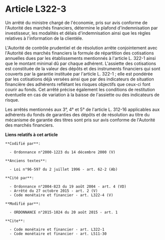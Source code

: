 # Article L322-3

Un arrêté du ministre chargé de l'économie, pris sur avis conforme de l'Autorité des marchés financiers, détermine le plafond
d'indemnisation par investisseur, les modalités et délais d'indemnisation ainsi que les règles relatives à l'information de
la clientèle.

L'Autorité de contrôle prudentiel et de résolution arrête conjointement avec l'Autorité des marchés financiers la formule de
répartition des cotisations annuelles dues par les établissements mentionnés à l'article L. 322-1 ainsi que le montant
minimal dû par chaque adhérent. L'assiette des cotisations est constituée de la valeur des dépôts et des instruments
financiers qui sont couverts par la garantie instituée par l'article L. 322-1 ; elle est pondérée par les cotisations déjà
versées ainsi que par des indicateurs de situation financière des adhérents reflétant les risques objectifs que ceux-ci font
courir au fonds. Cet arrêté précise également les conditions de restitution éventuelle en cas de variation à la baisse de
l'assiette ou des indicateurs de risque. 

Les arrêtés mentionnés aux 3°, 4° et 5° de l'article L. 312-16 applicables aux adhérents du fonds de garanties des dépôts et
de résolution au titre du mécanisme de garantie des titres sont pris sur avis conforme de l'Autorité des marchés financiers.

**Liens relatifs à cet article**

	**Codifié par**:

	  - Ordonnance n°2000-1223 du 14 décembre 2000 (V)

	**Anciens textes**:

	  - Loi n°96-597 du 2 juillet 1996 - art. 62-2 (Ab)

	**Cité par**:

	  - Ordonnance n°2004-823 du 19 août 2004 - art. 4 (VD)
	  - Arrêté du 27 octobre 2015 - art. 2 (V)
	  - Code monétaire et financier - art. L322-4 (V)

	**Modifié par**:

	  - ORDONNANCE n°2015-1024 du 20 août 2015 - art. 1

	**Cite**:

	  - Code monétaire et financier - art. L322-1
	  - Code monétaire et financier - art. L511-30
